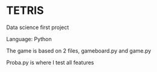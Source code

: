 # TETRIS

Data science first project

Language: Python

The game is based on 2 files, gameboard.py and game.py

Proba.py is where I test all features
